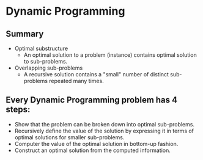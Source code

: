 # Dynamic Programming

## Summary

- Optimal substructure
  - An optimal solution to a problem (instance) contains optimal solution to sub-problems.
- Overlapping sub-problems
  - A recursive solution contains a "small" number of distinct sub-problems repeated many times.

## Every Dynamic Programming problem has 4 steps:

- Show that the problem can be broken down into optimal sub-problems.
- Recursively define the value of the solution by expressing it in terms of optimal solutions for smaller sub-problems.
- Computer the value of the optimal solution in bottom-up fashion.
- Construct an optimal solution from the computed information.
